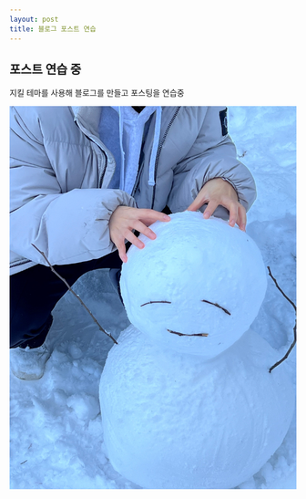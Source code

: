 ```yaml
---
layout: post
title: 블로그 포스트 연습
---
```


## 포스트 연습 중

지킬 테마를 사용해 블로그를 만들고 포스팅을 연습중

![깃깃](/images/snow.jpg)
